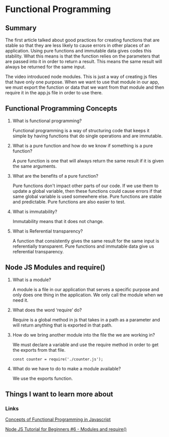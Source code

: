 # Functional Programming

## Summary
The first article talked about good practices for creating functions that are stable so that they are less likely to cause errors in other places of an application. Using pure functions and immutable data gives codes this stability. What this means is that the function relies on the parameters that are passed into it in order to return a result. This means the same result will always be returned for the same input.

The video introduced node modules. This is just a way of creating js files that have only one purpose. When we want to use that module in our app, we must export the function or data that we want from that module and then require it in the app.js file in order to use there.

## Functional Programming Concepts
1. What is functional programming?

    Functional programming is a way of structuring code that keeps it simple by having functions that do single operations and are immutable.

2. What is a pure function and how do we know if something is a pure function?

    A pure function is one that will always return the same result if it is given the same arguments.

3. What are the benefits of a pure function?

    Pure functions don't impact other parts of our code. If we use them to update a global variable, then these functions could cause errors if that same global variable is used somewhere else. Pure functions are stable and predictable. Pure functions are also easier to test.

4. What is immutability?

    Immutability means that it does not change.

5. What is Referential transparency?

    A function that consistently gives the same result for the same input is referentially transparent. Pure functions and immutable data give us referential transparency.

## Node JS Modules and require()
1. What is a module?

    A module is a file in our application that serves a specific purpose and only does one thing in the application. We only call the module when we need it.

2. What does the word ‘require’ do?

    Require is a global method in js that takes in a path as a parameter and will return anything that is exported in that path.

3. How do we bring another module into the file the we are working in?

    We must declare a variable and use the require method in order to get the exports from that file.

    ``` const counter = require('./counter.js'); ```

4. What do we have to do to make a module available?

    We use the exports function.

## Things I want to learn more about

### Links
[Concepts of Functional Programming in Javascript](https://medium.com/the-renaissance-developer/concepts-of-functional-programming-in-javascript-6bc84220d2aa)

[Node JS Tutorial for Beginners #6 - Modules and require()](https://www.youtube.com/watch?v=xHLd36QoS4k)